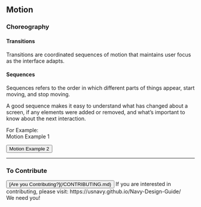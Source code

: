 ## Motion

### Choreography 

#### Transitions

Transitions are coordinated sequences of motion that maintains user focus as the interface adapts.

#### Sequences

Sequences refers to the order in which different parts of things appear, start moving, and stop moving.

A good sequence makes it easy to understand what has changed about a screen, if any elements were added or removed, and what’s important to know about the next interaction.

For Example: <br>
<a class="hvr-underline-from-left">Motion Example 1 </a>

<button class="hvr-underline-from-left">Motion Example 2</button>

<hr>

### To Contribute<br>
<button id="contribute-guidance">
[Are you Contributing?](/CONTRIBUTING.md)
</button>  
<span class="contribute-comment">If you are interested in contributing, please visit: https://usnavy.github.io/Navy-Design-Guide/ <br>We need you!</span>
<br>
<br>
